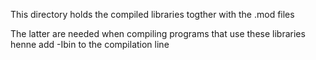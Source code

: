 This directory holds the compiled libraries togther with the .mod files

The latter are needed when compiling programs that use these libraries
henne add -Ibin to the compilation line
